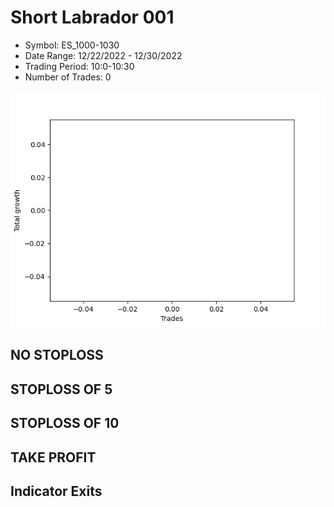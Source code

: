 # Short Labrador 001 
- Symbol: ES_1000-1030
- Date Range: 12/22/2022 - 12/30/2022
- Trading Period: 10:0-10:30
- Number of Trades: 0

![Plot](ShortLabrador001ES_1000-1030.png)
## NO STOPLOSS














## STOPLOSS OF 5














## STOPLOSS OF 10














## TAKE PROFIT











## Indicator Exits


